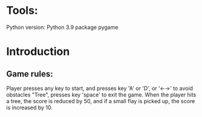 # Tools:
Python version: Python 3.9
package pygame

#  Introduction  
## Game rules:
Player presses any key to start, and presses  key 'A' or 'D', or ‘←→' to avoid obstacles "Tree", presses key 'space' to exit the game. 
When the player hits a tree, the score is reduced by 50, and if a small flay is picked up, the score is increased by 10. 
